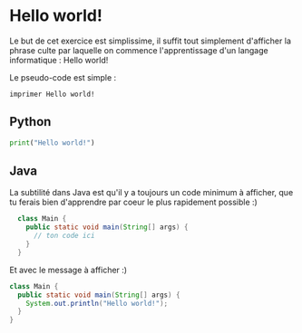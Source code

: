 # Hello world!

Le but de cet exercice est simplissime, il suffit tout simplement d'afficher la phrase culte par laquelle on commence l'apprentissage d'un langage informatique : Hello world!

Le pseudo-code est simple :

```imprimer Hello world!```

## Python

```Python
print("Hello world!")
```

## Java

La subtilité dans Java est qu'il y a toujours un code minimum à afficher, que tu ferais bien d'apprendre par coeur le plus rapidement possible :)

```Java
  class Main {
    public static void main(String[] args) {
      // ton code ici
    }
  }
```

Et avec le message à afficher :)

```Java
class Main {
  public static void main(String[] args) {
    System.out.println("Hello world!");
  }
}
```
